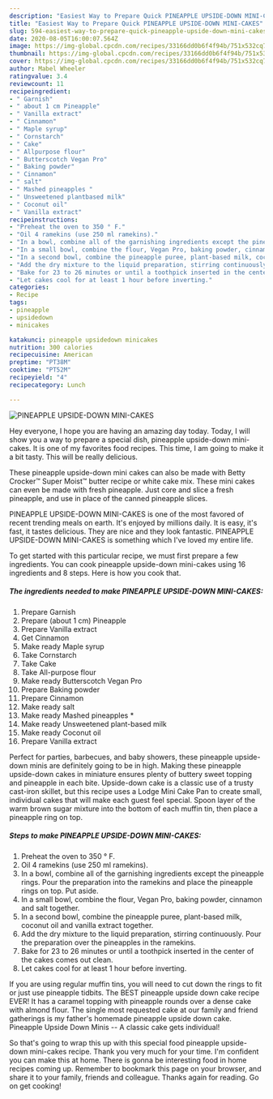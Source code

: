 ```yaml
---
description: "Easiest Way to Prepare Quick PINEAPPLE UPSIDE-DOWN MINI-CAKES"
title: "Easiest Way to Prepare Quick PINEAPPLE UPSIDE-DOWN MINI-CAKES"
slug: 594-easiest-way-to-prepare-quick-pineapple-upside-down-mini-cakes
date: 2020-08-05T16:00:07.564Z
image: https://img-global.cpcdn.com/recipes/33166dd0b6f4f94b/751x532cq70/pineapple-upside-down-mini-cakes-recipe-main-photo.jpg
thumbnail: https://img-global.cpcdn.com/recipes/33166dd0b6f4f94b/751x532cq70/pineapple-upside-down-mini-cakes-recipe-main-photo.jpg
cover: https://img-global.cpcdn.com/recipes/33166dd0b6f4f94b/751x532cq70/pineapple-upside-down-mini-cakes-recipe-main-photo.jpg
author: Mabel Wheeler
ratingvalue: 3.4
reviewcount: 11
recipeingredient:
- " Garnish"
- " about 1 cm Pineapple"
- " Vanilla extract"
- " Cinnamon"
- " Maple syrup"
- " Cornstarch"
- " Cake"
- " Allpurpose flour"
- " Butterscotch Vegan Pro"
- " Baking powder"
- " Cinnamon"
- " salt"
- " Mashed pineapples "
- " Unsweetened plantbased milk"
- " Coconut oil"
- " Vanilla extract"
recipeinstructions:
- "Preheat the oven to 350 ° F."
- "Oil 4 ramekins (use 250 ml ramekins)."
- "In a bowl, combine all of the garnishing ingredients except the pineapple rings. Pour the preparation into the ramekins and place the pineapple rings on top. Put aside."
- "In a small bowl, combine the flour, Vegan Pro, baking powder, cinnamon and salt together."
- "In a second bowl, combine the pineapple puree, plant-based milk, coconut oil and vanilla extract together."
- "Add the dry mixture to the liquid preparation, stirring continuously. Pour the preparation over the pineapples in the ramekins."
- "Bake for 23 to 26 minutes or until a toothpick inserted in the center of the cakes comes out clean."
- "Let cakes cool for at least 1 hour before inverting."
categories:
- Recipe
tags:
- pineapple
- upsidedown
- minicakes

katakunci: pineapple upsidedown minicakes 
nutrition: 300 calories
recipecuisine: American
preptime: "PT38M"
cooktime: "PT52M"
recipeyield: "4"
recipecategory: Lunch

---
```



![PINEAPPLE UPSIDE-DOWN MINI-CAKES](https://img-global.cpcdn.com/recipes/33166dd0b6f4f94b/751x532cq70/pineapple-upside-down-mini-cakes-recipe-main-photo.jpg)

Hey everyone, I hope you are having an amazing day today. Today, I will show you a way to prepare a special dish, pineapple upside-down mini-cakes. It is one of my favorites food recipes. This time, I am going to make it a bit tasty. This will be really delicious.

These pineapple upside-down mini cakes can also be made with Betty Crocker™ Super Moist™ butter recipe or white cake mix. These mini cakes can even be made with fresh pineapple. Just core and slice a fresh pineapple, and use in place of the canned pineapple slices.

PINEAPPLE UPSIDE-DOWN MINI-CAKES is one of the most favored of recent trending meals on earth. It's enjoyed by millions daily. It is easy, it's fast, it tastes delicious. They are nice and they look fantastic. PINEAPPLE UPSIDE-DOWN MINI-CAKES is something which I've loved my entire life.


To get started with this particular recipe, we must first prepare a few ingredients. You can cook pineapple upside-down mini-cakes using 16 ingredients and 8 steps. Here is how you cook that.

<!--inarticleads1-->

##### The ingredients needed to make PINEAPPLE UPSIDE-DOWN MINI-CAKES:

1. Prepare  Garnish
1. Prepare  (about 1 cm) Pineapple
1. Prepare  Vanilla extract
1. Get  Cinnamon
1. Make ready  Maple syrup
1. Take  Cornstarch
1. Take  Cake
1. Take  All-purpose flour
1. Make ready  Butterscotch Vegan Pro
1. Prepare  Baking powder
1. Prepare  Cinnamon
1. Make ready  salt
1. Make ready  Mashed pineapples *
1. Make ready  Unsweetened plant-based milk
1. Make ready  Coconut oil
1. Prepare  Vanilla extract


Perfect for parties, barbecues, and baby showers, these pineapple upside-down minis are definitely going to be in high. Making these pineapple upside-down cakes in miniature ensures plenty of buttery sweet topping and pineapple in each bite. Upside-down cake is a classic use of a trusty cast-iron skillet, but this recipe uses a Lodge Mini Cake Pan to create small, individual cakes that will make each guest feel special. Spoon layer of the warm brown sugar mixture into the bottom of each muffin tin, then place a pineapple ring on top. 

<!--inarticleads2-->

##### Steps to make PINEAPPLE UPSIDE-DOWN MINI-CAKES:

1. Preheat the oven to 350 ° F.
1. Oil 4 ramekins (use 250 ml ramekins).
1. In a bowl, combine all of the garnishing ingredients except the pineapple rings. Pour the preparation into the ramekins and place the pineapple rings on top. Put aside.
1. In a small bowl, combine the flour, Vegan Pro, baking powder, cinnamon and salt together.
1. In a second bowl, combine the pineapple puree, plant-based milk, coconut oil and vanilla extract together.
1. Add the dry mixture to the liquid preparation, stirring continuously. Pour the preparation over the pineapples in the ramekins.
1. Bake for 23 to 26 minutes or until a toothpick inserted in the center of the cakes comes out clean.
1. Let cakes cool for at least 1 hour before inverting.


If you are using regular muffin tins, you will need to cut down the rings to fit or just use pineapple tidbits. The BEST pineapple upside down cake recipe EVER! It has a caramel topping with pineapple rounds over a dense cake with almond flour. The single most requested cake at our family and friend gatherings is my father&#39;s homemade pineapple upside down cake. Pineapple Upside Down Minis -- A classic cake gets individual! 

So that's going to wrap this up with this special food pineapple upside-down mini-cakes recipe. Thank you very much for your time. I'm confident you can make this at home. There is gonna be interesting food in home recipes coming up. Remember to bookmark this page on your browser, and share it to your family, friends and colleague. Thanks again for reading. Go on get cooking!
